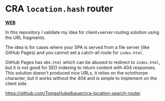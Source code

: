 # CRA `location.hash` router

[**WEB**](https://tomashubelbauer.github.io/cra-location-hash-router)

In this repository I validate my idea for client+server routing solution using
the URL fragments.

The idea is for cases where your SPA is served from a file server (like GitHub
Pages) and you cannot set a catch-all route for `index.html`.

GitHub Pages has `404.html` which can be abused to redirect to `index.html`, but
it is not good for SEO indexing to return content with 404 responses. This
solution doesn't produced nice URLs, it relies on the octothorpe character, but
it works without the 404 and is simple to implement on the client side.

https://github.com/TomasHubelbauer/cra-location-search-router
